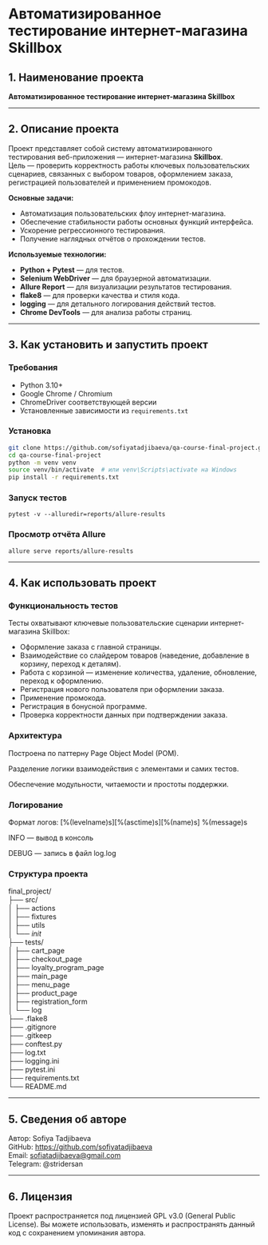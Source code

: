 # Автоматизированное тестирование интернет-магазина Skillbox

## 1. Наименование проекта
**Автоматизированное тестирование интернет-магазина Skillbox**  

---

## 2. Описание проекта
Проект представляет собой систему автоматизированного тестирования веб-приложения — интернет-магазина **Skillbox**.  
Цель — проверить корректность работы ключевых пользовательских сценариев, связанных с выбором товаров, оформлением заказа, регистрацией пользователей и применением промокодов.

**Основные задачи:**
- Автоматизация пользовательских флоу интернет-магазина.
- Обеспечение стабильности работы основных функций интерфейса.
- Ускорение регрессионного тестирования.
- Получение наглядных отчётов о прохождении тестов.

**Используемые технологии:**
- **Python + Pytest** — для тестов.  
- **Selenium WebDriver** — для браузерной автоматизации.  
- **Allure Report** — для визуализации результатов тестирования.  
- **flake8** — для проверки качества и стиля кода.  
- **logging** — для детального логирования действий тестов.  
- **Chrome DevTools** — для анализа работы страниц.  

---

## 3. Как установить и запустить проект

### Требования
- Python 3.10+
- Google Chrome / Chromium
- ChromeDriver соответствующей версии
- Установленные зависимости из `requirements.txt`

### Установка
```bash
git clone https://github.com/sofiyatadjibaeva/qa-course-final-project.git
cd qa-course-final-project
python -m venv venv
source venv/bin/activate  # или venv\Scripts\activate на Windows
pip install -r requirements.txt
```

### Запуск тестов
```pytest -v --alluredir=reports/allure-results```

### Просмотр отчёта Allure
```allure serve reports/allure-results```

---

## 4. Как использовать проект

### Функциональность тестов

Тесты охватывают ключевые пользовательские сценарии интернет-магазина Skillbox:

- Оформление заказа с главной страницы.
- Взаимодействие со слайдером товаров (наведение, добавление в корзину, переход к деталям).
- Работа с корзиной — изменение количества, удаление, обновление, переход к оформлению.
- Регистрация нового пользователя при оформлении заказа.
- Применение промокода.
- Регистрация в бонусной программе.
- Проверка корректности данных при подтверждении заказа.

### Архитектура

Построена по паттерну Page Object Model (POM).

Разделение логики взаимодействия с элементами и самих тестов.

Обеспечение модульности, читаемости и простоты поддержки.

### Логирование

Формат логов:
[%(levelname)s][%(asctime)s][%(name)s] %(message)s

INFO — вывод в консоль

DEBUG — запись в файл log.log

### Структура проекта
final_project/  
├── src/  
│   ├── actions  
│   ├── fixtures  
│   ├── utils  
│   └── _init_  
├── tests/  
│   ├── cart_page  
│   ├── checkout_page  
│   ├── loyalty_program_page  
│   ├── main_page  
│   ├── menu_page  
│   ├── product_page  
│   ├── registration_form  
│   └── log  
├── .flake8  
├── .gitignore  
├── .gitkeep  
├── conftest.py  
├── log.txt  
├── logging.ini  
├── pytest.ini  
├── requirements.txt  
└── README.md  

---

## 5. Сведения об авторe

Автор: Sofiya Tadjibaeva  
GitHub: https://github.com/sofiyatadjibaeva  
Email: sofiatadjibaeva@gmail.com  
Telegram: @stridersan

---

## 6. Лицензия

Проект распространяется под лицензией GPL v3.0 (General Public License).
Вы можете использовать, изменять и распространять данный код с сохранением упоминания автора.
